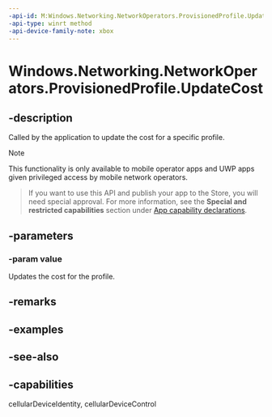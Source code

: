 ```yaml
---
-api-id: M:Windows.Networking.NetworkOperators.ProvisionedProfile.UpdateCost(Windows.Networking.Connectivity.NetworkCostType)
-api-type: winrt method
-api-device-family-note: xbox
---
```


<!-- Method syntax
public void UpdateCost(Windows.Networking.Connectivity.NetworkCostType value)
-->

# Windows.Networking.NetworkOperators.ProvisionedProfile.UpdateCost

## -description
Called by the application to update the cost for a specific profile.

> [!NOTE]
> This functionality is only available to mobile operator apps and UWP apps given privileged access by mobile network operators.



> If you want to use this API and publish your app to the Store, you will need special approval. For more information, see the **Special and restricted capabilities** section under [App capability declarations](https://docs.microsoft.com/windows/uwp/packaging/app-capability-declarations). 

## -parameters
### -param value
Updates the cost for the profile.

## -remarks

## -examples

## -see-also

## -capabilities
cellularDeviceIdentity, cellularDeviceControl
